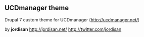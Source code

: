 UCDmanager theme
----------------

Drupal 7 custom theme for UCDmanager (http://ucdmanager.net/)

by **jordisan**
http://jordisan.net/
http://twitter.com/jordisan